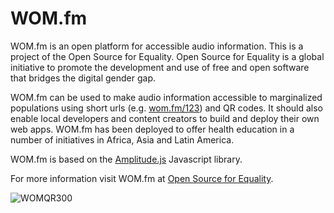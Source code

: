 # WOM.fm
WOM.fm is an open platform for accessible audio information. This is a project of the Open Source for Equality. Open Source for Equality is a global initiative to promote the development and use of free and open software that bridges the digital gender gap.

WOM.fm can be used to make audio information accessible to marginalized populations using short urls (e.g. [wom.fm/123](https://wom.fm/123)) and QR codes. It should also enable local developers and content creators to build and deploy their own web apps. WOM.fm has been deployed to offer health education in a number of initiatives in Africa, Asia and Latin America.

WOM.fm is based on the [Amplitude.js](https://github.com/serversideup/amplitudejs) Javascript library.

For more information visit WOM.fm at [Open Source for Equality](https://www.oseq.org/wom).


![WOMQR300](https://user-images.githubusercontent.com/32398058/169305192-70a66071-35b4-4108-8e41-736a88fbe7e7.png)
